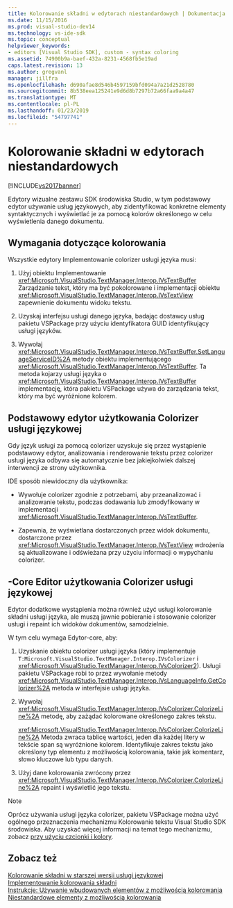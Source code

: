 ```yaml
---
title: Kolorowanie składni w edytorach niestandardowych | Dokumentacja firmy Microsoft
ms.date: 11/15/2016
ms.prod: visual-studio-dev14
ms.technology: vs-ide-sdk
ms.topic: conceptual
helpviewer_keywords:
- editors [Visual Studio SDK], custom - syntax coloring
ms.assetid: 74900b9a-baef-432a-8231-4568fb5e19ad
caps.latest.revision: 13
ms.author: gregvanl
manager: jillfra
ms.openlocfilehash: d690afae8d546b4597159bfd094a7a21d2528780
ms.sourcegitcommit: 8b538eea125241e9d6d8b7297b72a66faa9a4a47
ms.translationtype: MT
ms.contentlocale: pl-PL
ms.lasthandoff: 01/23/2019
ms.locfileid: "54797741"
---
```

# <a name="syntax-coloring-in-custom-editors"></a>Kolorowanie składni w edytorach niestandardowych
[!INCLUDE[vs2017banner](../includes/vs2017banner.md)]

Edytory wizualne zestawu SDK środowiska Studio, w tym podstawowy edytor używanie usług językowych, aby zidentyfikować konkretne elementy syntaktycznych i wyświetlać je za pomocą kolorów określonego w celu wyświetlenia danego dokumentu.  
  
## <a name="colorization-requirements"></a>Wymagania dotyczące kolorowania  
 Wszystkie edytory Implementowanie colorizer usługi języka musi:  
  
1.  Użyj obiektu Implementowanie <xref:Microsoft.VisualStudio.TextManager.Interop.IVsTextBuffer> Zarządzanie tekst, który ma być pokolorowane i implementacji obiektu <xref:Microsoft.VisualStudio.TextManager.Interop.IVsTextView> zapewnienie dokumentu widoku tekstu.  
  
2.  Uzyskaj interfejsu usługi danego języka, badając dostawcy usług pakietu VSPackage przy użyciu identyfikatora GUID identyfikujący usługi języków.  
  
3.  Wywołaj <xref:Microsoft.VisualStudio.TextManager.Interop.IVsTextBuffer.SetLanguageServiceID%2A> metody obiektu implementującego <xref:Microsoft.VisualStudio.TextManager.Interop.IVsTextBuffer>. Ta metoda kojarzy usługi języka o <xref:Microsoft.VisualStudio.TextManager.Interop.IVsTextBuffer> implementację, która pakietu VSPackage używa do zarządzania tekst, który ma być wyróżnione kolorem.  
  
## <a name="core-editor-usage-of-a-language-services-colorizer"></a>Podstawowy edytor użytkowania Colorizer usługi językowej  
 Gdy język usługi za pomocą colorizer uzyskuje się przez wystąpienie podstawowy edytor, analizowania i renderowanie tekstu przez colorizer usługi języka odbywa się automatycznie bez jakiejkolwiek dalszej interwencji ze strony użytkownika.  
  
 IDE sposób niewidoczny dla użytkownika:  
  
-   Wywołuje colorizer zgodnie z potrzebami, aby przeanalizować i analizowanie tekstu, podczas dodawania lub zmodyfikowany w implementacji <xref:Microsoft.VisualStudio.TextManager.Interop.IVsTextBuffer>.  
  
-   Zapewnia, że wyświetlana dostarczonych przez widok dokumentu, dostarczone przez <xref:Microsoft.VisualStudio.TextManager.Interop.IVsTextView> wdrożenia są aktualizowane i odświeżana przy użyciu informacji o wypychaniu colorizer.  
  
## <a name="non-core-editor-usage-of-a-language-services-colorizer"></a>-Core Editor użytkowania Colorizer usługi językowej  
 Edytor dodatkowe wystąpienia można również użyć usługi kolorowanie składni usługi języka, ale muszą jawnie pobieranie i stosowanie colorizer usługi i repaint ich widoków dokumentów, samodzielnie.  
  
 W tym celu wymaga Edytor-core, aby:  
  
1.  Uzyskanie obiektu colorizer usługi języka (który implementuje `T:Microsoft.VisualStudio.TextManager.Interop.IVsColorizer` i <xref:Microsoft.VisualStudio.TextManager.Interop.IVsColorizer2>). Usługi pakietu VSPackage robi to przez wywołanie metody <xref:Microsoft.VisualStudio.TextManager.Interop.IVsLanguageInfo.GetColorizer%2A> metoda w interfejsie usługi języka.  
  
2.  Wywołaj <xref:Microsoft.VisualStudio.TextManager.Interop.IVsColorizer.ColorizeLine%2A> metodę, aby zażądać kolorowane określonego zakres tekstu.  
  
     <xref:Microsoft.VisualStudio.TextManager.Interop.IVsColorizer.ColorizeLine%2A> Metoda zwraca tablicę wartości, jeden dla każdej litery w tekście span są wyróżnione kolorem. Identyfikuje zakres tekstu jako określony typ elementu z możliwością kolorowania, takie jak komentarz, słowo kluczowe lub typu danych.  
  
3.  Użyj dane kolorowania zwrócony przez <xref:Microsoft.VisualStudio.TextManager.Interop.IVsColorizer.ColorizeLine%2A> repaint i wyświetlić jego tekstu.  
  
> [!NOTE]
>  Oprócz używania usługi języka colorizer, pakietu VSPackage można użyć ogólnego przeznaczenia mechanizmu Kolorowanie tekstu Visual Studio SDK środowiska. Aby uzyskać więcej informacji na temat tego mechanizmu, zobacz [przy użyciu czcionki i kolory](../extensibility/using-fonts-and-colors.md).  
  
## <a name="see-also"></a>Zobacz też  
 [Kolorowanie składni w starszej wersji usługi językowej](../extensibility/internals/syntax-coloring-in-a-legacy-language-service.md)   
 [Implementowanie kolorowania składni](../extensibility/internals/implementing-syntax-coloring.md)   
 [Instrukcje: Używanie wbudowanych elementów z możliwością kolorowania](../extensibility/internals/how-to-use-built-in-colorable-items.md)   
 [Niestandardowe elementy z możliwością kolorowania](../extensibility/internals/custom-colorable-items.md)
